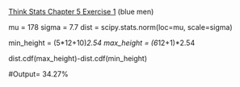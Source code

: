 [Think Stats Chapter 5 Exercise 1](http://greenteapress.com/thinkstats2/html/thinkstats2006.html#toc50) (blue men)

mu = 178
sigma = 7.7
dist = scipy.stats.norm(loc=mu, scale=sigma)

min_height = (5*12+10)*2.54
max_height = (6*12+1)*2.54

dist.cdf(max_height)-dist.cdf(min_height)

#Output= 34.27%
